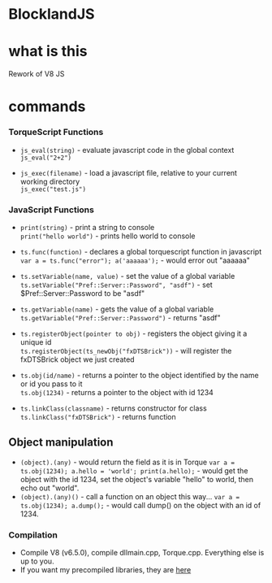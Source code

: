 # BlocklandJS

# what is this
Rework of V8 JS

# commands
### TorqueScript Functions
* `js_eval(string)` - evaluate javascript code in the global context<br>
`js_eval("2+2")`

* `js_exec(filename)` - load a javascript file, relative to your current working directory<br>
`js_exec("test.js")`

### JavaScript Functions
* `print(string)` - print a string to console<br>
`print("hello world")` - prints hello world to console

* `ts.func(function)` - declares a global torquescript function in javascript<br>
`var a = ts.func("error"); a('aaaaaa');` - would error out "aaaaaa"

* `ts.setVariable(name, value)` - set the value of a global variable<br>
`ts.setVariable("Pref::Server::Password", "asdf")` - set $Pref::Server::Password to be "asdf"

* `ts.getVariable(name)` - gets the value of a global variable<br>
`ts.getVariable("Pref::Server::Password")` - returns "asdf"

* `ts.registerObject(pointer to obj)` - registers the object giving it a unique id<br>
`ts.registerObject(ts_newObj("fxDTSBrick"))` - will register the fxDTSBrick object we just created

* `ts.obj(id/name)` - returns a pointer to the object identified by the name or id you pass to it<br>
`ts.obj(1234)` - returns a pointer to the object with id 1234

* `ts.linkClass(classname)` - returns constructor for class<br>
`ts.linkClass("fxDTSBrick")` - returns function

## Object manipulation
* `(object).(any)` - would return the field as it is in Torque
`var a = ts.obj(1234); a.hello = 'world'; print(a.hello);` - would get the object with the id 1234, set the object's variable "hello" to world, then echo out "world".
* `(object).(any)()` - call a function on an object this way...
`var a = ts.obj(1234); a.dump();` - would call dump() on the object with an id of 1234.

### Compilation

* Compile V8 (v6.5.0), compile dllmain.cpp, Torque.cpp. Everything else is up to you.
* If you want my precompiled libraries, they are [here](https://drive.google.com/file/d/1-bYDzRThOhtqDFv_8zi21xytKL1LMIKc/view?usp=sharing)


